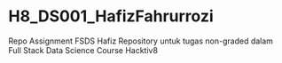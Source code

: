 # H8_DS001_HafizFahrurrozi
Repo Assignment FSDS Hafiz
Repository untuk tugas non-graded dalam Full Stack Data Science Course Hacktiv8
